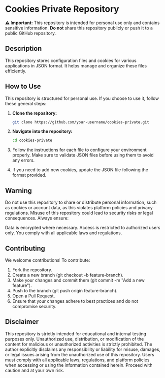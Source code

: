 # Cookies Private Repository

**⚠️ Important:** This repository is intended for personal use only and contains sensitive information. **Do not** share this repository publicly or push it to a public GitHub repository. 

## Description

This repository stores configuration files and cookies for various applications in JSON format. It helps manage and organize these files efficiently.

## How to Use

This repository is structured for personal use. If you choose to use it, follow these general steps:

1. **Clone the repository:**
   ```bash
   git clone https://github.com/your-username/cookies-private.git

2. **Navigate into the repository:**
   ```bash
   cd cookies-private

3. Follow the instructions for each file to configure your environment properly. Make sure to validate JSON files before using them to avoid any errors.

4. If you need to add new cookies, update the JSON file following the format provided.

## Warning
Do not use this repository to share or distribute personal information, such as cookies or account data, as this violates platform policies and privacy regulations. Misuse of this repository could lead to security risks or legal consequences. Always ensure:

Data is encrypted where necessary.
Access is restricted to authorized users only.
You comply with all applicable laws and regulations.

## Contributing
We welcome contributions! To contribute:

1. Fork the repository.
2. Create a new branch (git checkout -b feature-branch).
3. Make your changes and commit them (git commit -m "Add a new feature").
4. Push to the branch (git push origin feature-branch).
5. Open a Pull Request.
6. Ensure that your changes adhere to best practices and do not compromise security.

## Disclaimer
This repository is strictly intended for educational and internal testing purposes only. Unauthorized use, distribution, or modification of the content for malicious or unauthorized activities is strictly prohibited. The author explicitly disclaims any responsibility or liability for misuse, damages, or legal issues arising from the unauthorized use of this repository. Users must comply with all applicable laws, regulations, and platform policies when accessing or using the information contained herein. Proceed with caution and at your own risk.